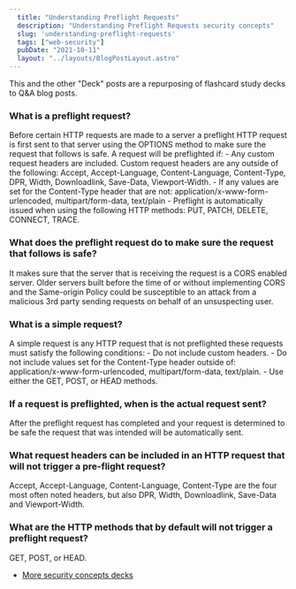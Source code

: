 ```yaml
---
  title: "Understanding Preflight Requests"
  description: "Understanding Preflight Requests security concepts"
  slug: 'understanding-preflight-requests'
  tags: ["web-security"]
  pubDate: "2021-10-11"
  layout: "../layouts/BlogPostLayout.astro"
---
```


This and the other "Deck" posts are a repurposing of flashcard study decks to Q&A blog posts. 

<h3>What is a preflight request?</h3>
Before certain HTTP requests are made to a server a preflight HTTP request is first sent to that server using the OPTIONS method to make sure the request that follows is safe. A request will be preflighted if: - Any custom request headers are included. Custom request headers are any outside of the following: Accept, Accept-Language, Content-Language, Content-Type, DPR, Width, Downloadlink, Save-Data, Viewport-Width. - If any values are set for the Content-Type header that are not: application/x-www-form-urlencoded, multipart/form-data, text/plain - Preflight is automatically issued when using the following HTTP methods: PUT, PATCH, DELETE, CONNECT, TRACE.


<h3>What does the preflight request do to make sure the request that follows is safe?</h3>
It makes sure that the server that is receiving the request is a CORS enabled server. Older servers built before the time of or without implementing CORS and the Same-origin Policy could be susceptible to an attack from a malicious 3rd party sending requests on behalf of an unsuspecting user.


<h3>What is a simple request?</h3>
A simple request is any HTTP request that is not preflighted these requests must satisfy the following conditions: - Do not include custom headers. - Do not include values set for the Content-Type header outside of: application/x-www-form-urlencoded, multipart/form-data, text/plain. - Use either the GET, POST, or HEAD methods.


<h3>If a request is preflighted, when is the actual request sent?</h3>
After the preflight request has completed and your request is determined to be safe the request that was intended will be automatically sent.


<h3>What request headers can be included in an HTTP request that will not trigger a pre-flight request? </h3>
Accept, Accept-Language, Content-Language, Content-Type are the four most often noted headers, but also DPR, Width, Downloadlink, Save-Data and Viewport-Width.


<h3>What are the HTTP methods that by default will not trigger a preflight request?</h3>
GET, POST, or HEAD.

- [More security concepts decks](https://tinytechtuts.com/tags/elixir-deck)